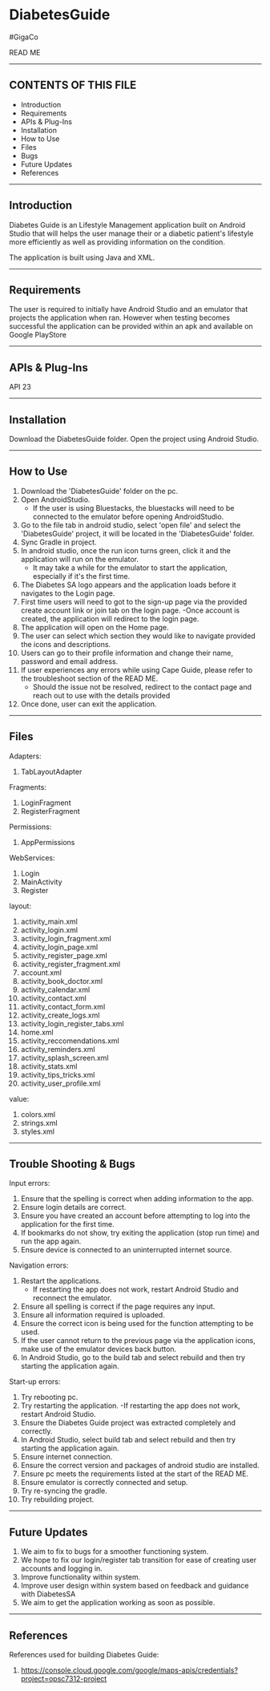 # DiabetesGuide
#GigaCo

READ ME

---------------------
CONTENTS OF THIS FILE
---------------------

 * Introduction
 * Requirements
 * APIs & Plug-Ins
 * Installation
 * How to Use
 * Files
 * Bugs
 * Future Updates
 * References

---------------------
Introduction
---------------------

Diabetes Guide is an Lifestyle Management application built on Android Studio that will helps the user manage their or a
diabetic patient's lifestyle more efficiently as well as providing information on the condition.

The application is built using Java and XML.

---------------------
Requirements
---------------------

The user is required to initially have Android Studio and an emulator that projects the application when ran. However
when testing becomes successful the application can be provided within an apk and available on Google PlayStore

---------------------
APIs & Plug-Ins
---------------------

API 23

---------------------
Installation
---------------------

Download the DiabetesGuide folder. Open the project using Android Studio.

---------------------
How to Use
---------------------

1.  Download the 'DiabetesGuide' folder on the pc.
2.  Open AndroidStudio.
	- If the user is using Bluestacks, the bluestacks will need to be connected to the emulator before
	  opening AndroidStudio.
3.  Go to the file tab in android studio, select 'open file' and select the 'DiabetesGuide' project, it will
    be located in the 'DiabetesGuide' folder.
4.  Sync Gradle in project.
5.  In android studio, once the run icon turns green, click it and the application will run on the emulator.
	- It may take a while for the emulator to start the application, especially if it's the first time.
6.  The Diabetes SA logo appears and the application loads before it navigates to the Login page.
7.  First time users will need to got to the sign-up page via the provided create account link or join tab on
    the login page.
	-Once account is created, the application will redirect to the login page.
8.  The application will open on the Home page.
9.  The user can select which section they would like to navigate provided the icons and descriptions.
10. Users can go to their profile information and change their name, password and email address.
11. If user experiences any errors while using Cape Guide, please refer to the troubleshoot section of
    the READ ME.
    - Should the issue not be resolved, redirect to the contact page and reach out to use with the details
      provided
12. Once done, user can exit the application.

---------------------
Files
---------------------

Adapters:
1. TabLayoutAdapter

Fragments:
1. LoginFragment
2. RegisterFragment

Permissions:
1. AppPermissions

WebServices:
1.  Login
2.  MainActivity
3.  Register

layout:
1.  activity_main.xml
2.  activity_login.xml
3.  activity_login_fragment.xml
4.  activity_login_page.xml
5.  activity_register_page.xml
6.  activity_register_fragment.xml
7.  account.xml
8.  activity_book_doctor.xml
9.  activity_calendar.xml
10. activity_contact.xml
11. activity_contact_form.xml
12. activity_create_logs.xml
13. activity_login_register_tabs.xml
14. home.xml
15. activity_reccomendations.xml
16. activity_reminders.xml
17. activity_splash_screen.xml
18. activity_stats.xml
19. activity_tips_tricks.xml
20. activity_user_profile.xml

value:
1. colors.xml
2. strings.xml
3. styles.xml

---------------------
Trouble Shooting & Bugs
---------------------

Input errors:
1.  Ensure that the spelling is correct when adding information to the app.
2.  Ensure login details are correct.
3.  Ensure you have created an account before attempting to log into the application for the first time.
4.  If bookmarks do not show, try exiting the application (stop run time) and run the app again.
5.  Ensure device is connected to an uninterrupted  internet source.

Navigation errors:
1.  Restart the applications.
	- If restarting the app does not work, restart Android Studio and reconnect the emulator.
2.  Ensure all spelling is correct if the page requires any input.
3.  Ensure all information required is uploaded.
4.  Ensure the correct icon is being used for the function attempting to be used.
5.  If the user cannot return to the previous page via the application icons, make use of the emulator
    devices back button.
6. In Android Studio, go to the build tab and select rebuild and then try starting the application again.

Start-up errors:
1.  Try rebooting pc.
2.  Try restarting the application.
	-If restarting the app does not work, restart Android Studio.
3.  Ensure the Diabetes Guide project was extracted completely and correctly.
4.  In Android Studio, select build tab and select rebuild and then try starting the application again.
5.  Ensure internet connection.
6.  Ensure the correct version and packages of android studio are installed.
7.  Ensure pc meets the requirements listed at the start of the READ ME.
8.  Ensure emulator is correctly connected and setup.
9.  Try re-syncing the gradle.
10. Try rebuilding project.

---------------------
Future Updates
---------------------

1. We aim to fix to bugs for a smoother functioning system.
2. We hope to fix our login/register tab transition for ease of creating user accounts and logging
   in.
3. Improve functionality within system.
4. Improve user design within system based on feedback and guidance with DiabetesSA
5. We aim to get the application working as soon as possible.

---------------------
References
---------------------

References used for building Diabetes Guide:
1. https://console.cloud.google.com/google/maps-apis/credentials?project=opsc7312-project
